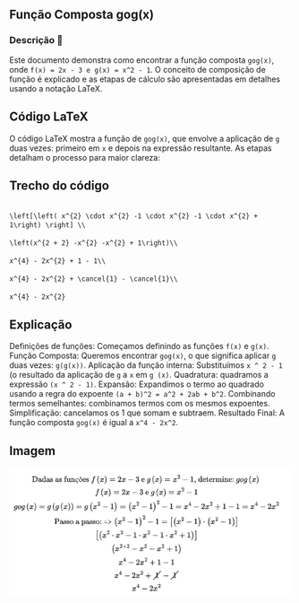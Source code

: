 ## Função Composta gog(x)

### Descrição :scroll:

Este documento demonstra como encontrar a função composta `gog(x)`, onde `f(x) = 2x - 3 e g(x) = x^2 - 1`. O conceito de composição de função é explicado e as etapas de cálculo são apresentadas em detalhes usando a notação LaTeX.

## Código LaTeX 
O código LaTeX mostra a função de `gog(x)`, que envolve a aplicação de `g` duas vezes: primeiro em `x` e depois na expressão resultante. As etapas detalham o processo para maior clareza:

## Trecho do código

```

\left[\left( x^{2} \cdot x^{2} -1 \cdot x^{2} -1 \cdot x^{2} + 1\right) \right] \\

\left(x^{2 + 2} -x^{2} -x^{2} + 1\right)\\

x^{4} - 2x^{2} + 1 - 1\\

x^{4} - 2x^{2} + \cancel{1} - \cancel{1}\\

x^{4} - 2x^{2}

```

## Explicação

Definições de funções: Começamos definindo as funções `f(x)` e `g(x)`.
Função Composta: Queremos encontrar `gog(x)`, o que significa aplicar `g` duas vezes: `g(g(x))`.
Aplicação da função interna: Substituímos `x ^ 2 - 1` (o resultado da aplicação de `g` a `x` em `g (x)`.
Quadratura: quadramos a expressão `(x ^ 2 - 1)`.
Expansão: Expandimos o termo ao quadrado usando a regra do expoente `(a + b)^2 = a^2 + 2ab + b^2`.
Combinando termos semelhantes: combinamos termos com os mesmos expoentes.
Simplificação: cancelamos os 1 que somam e subtraem.
Resultado Final: A função composta `gog(x)` é igual a `x^4 - 2x^2`.

## Imagem

![img](https://github.com/DeiseFreire/Q214629052024/blob/main/img.png)
